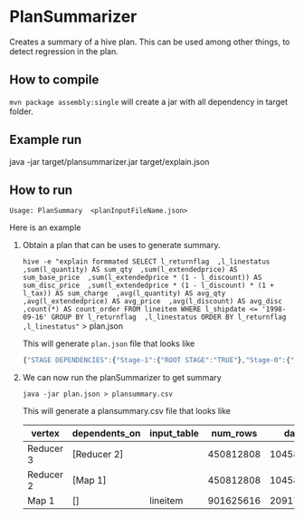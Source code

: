 # PlanSummarizer

Creates a summary of a hive plan. This can be used among other things, to detect regression in the plan.

## How to compile

``mvn package assembly:single`` will create a jar with all dependency in target folder.

## Example run

java -jar target/plansummarizer.jar target/explain.json

## How to run

``Usage: PlanSummary  <planInputFileName.json>``

Here is an example

1. Obtain a plan that can be uses to generate summary.

    ``hive -e "explain formmated SELECT l_returnflag  ,l_linestatus  ,sum(l_quantity) AS sum_qty  ,sum(l_extendedprice) AS sum_base_price  ,sum(l_extendedprice * (1 - l_discount)) AS sum_disc_price  ,sum(l_extendedprice * (1 - l_discount) * (1 + l_tax)) AS sum_charge  ,avg(l_quantity) AS avg_qty  ,avg(l_extendedprice) AS avg_price  ,avg(l_discount) AS avg_disc  ,count(*) AS count_order FROM lineitem WHERE l_shipdate <= '1998-09-16' GROUP BY l_returnflag  ,l_linestatus ORDER BY l_returnflag  ,l_linestatus"`` > plan.json 
    
    This will generate ``plan.json`` file that looks like 
    
    ```javascript
    {"STAGE DEPENDENCIES":{"Stage-1":{"ROOT STAGE":"TRUE"},"Stage-0":{"DEPENDENT STAGES":"Stage-1"}},"STAGE PLANS":{"Stage-1":{"Tez":{"Vertices:":{"Reducer 3":{"Reduce Operator Tree:":{"Select Operator":{"Statistics:":"Num rows: 450812808 Data size: 104588713421 Basic stats: COMPLETE Column stats: NONE","children":{"File Output Operator":{"compressed:":"false","Statistics:":"Num rows: 450812808 Data size: 104588713421 Basic stats: COMPLETE Column stats: NONE","table:":{"input format:":"org.apache.hadoop.mapred.TextInputFormat","output format:":"org.apache.hadoop.hive.ql.io.HiveIgnoreKeyTextOutputFormat","serde:":"org.apache.hadoop.hive.serde2.lazy.LazySimpleSerDe"}}},"outputColumnNames:":["_col0","_col1","_col2","_col3","_col4","_col5","_col6","_col7","_col8","_col9"],"expressions:":"KEY.reducesinkkey0 (type: string), KEY.reducesinkkey1 (type: string), VALUE._col0 (type: double), VALUE._col1 (type: double), VALUE._col2 (type: double), VALUE._col3 (type: double), VALUE._col4 (type: double), VALUE._col5 (type: double), VALUE._col6 (type: double), VALUE._col7 (type: bigint)"}}},"Reducer 2":{"Reduce Operator Tree:":{"Group By Operator":{"aggregations:":["sum(VALUE._col0)","sum(VALUE._col1)","sum(VALUE._col2)","sum(VALUE._col3)","avg(VALUE._col4)","avg(VALUE._col5)","avg(VALUE._col6)","count(VALUE._col7)"],"mode:":"mergepartial","Statistics:":"Num rows: 450812808 Data size: 104588713421 Basic stats: COMPLETE Column stats: NONE","keys:":"KEY._col0 (type: string), KEY._col1 (type: string)","children":{"Reduce Output Operator":{"value expressions:":"_col2 (type: double), _col3 (type: double), _col4 (type: double), _col5 (type: double), _col6 (type: double), _col7 (type: double), _col8 (type: double), _col9 (type: bigint)","sort order:":"++","Statistics:":"Num rows: 450812808 Data size: 104588713421 Basic stats: COMPLETE Column stats: NONE","key expressions:":"_col0 (type: string), _col1 (type: string)"}},"outputColumnNames:":["_col0","_col1","_col2","_col3","_col4","_col5","_col6","_col7","_col8","_col9"]}}},"Map 1":{"Execution mode:":"vectorized","Map Operator Tree:":[{"TableScan":{"alias:":"lineitem","Statistics:":"Num rows: 901625616 Data size: 209177426842 Basic stats: COMPLETE Column stats: NONE","filterExpr:":"(l_shipdate <= '1998-09-16') (type: boolean)","children":{"Select Operator":{"Statistics:":"Num rows: 901625616 Data size: 209177426842 Basic stats: COMPLETE Column stats: NONE","children":{"Group By Operator":{"aggregations:":["sum(l_quantity)","sum(l_extendedprice)","sum((l_extendedprice * (1 - l_discount)))","sum(((l_extendedprice * (1 - l_discount)) * (1 + l_tax)))","avg(l_quantity)","avg(l_extendedprice)","avg(l_discount)","count()"],"mode:":"hash","Statistics:":"Num rows: 901625616 Data size: 209177426842 Basic stats: COMPLETE Column stats: NONE","keys:":"l_returnflag (type: string), l_linestatus (type: string)","children":{"Reduce Output Operator":{"value expressions:":"_col2 (type: double), _col3 (type: double), _col4 (type: double), _col5 (type: double), _col6 (type: struct<count:bigint,sum:double,input:double>), _col7 (type: struct<count:bigint,sum:double,input:double>), _col8 (type: struct<count:bigint,sum:double,input:double>), _col9 (type: bigint)","sort order:":"++","Statistics:":"Num rows: 901625616 Data size: 209177426842 Basic stats: COMPLETE Column stats: NONE","Map-reduce partition columns:":"_col0 (type: string), _col1 (type: string)","key expressions:":"_col0 (type: string), _col1 (type: string)"}},"outputColumnNames:":["_col0","_col1","_col2","_col3","_col4","_col5","_col6","_col7","_col8","_col9"]}},"outputColumnNames:":["l_returnflag","l_linestatus","l_quantity","l_extendedprice","l_discount","l_tax"],"expressions:":"l_returnflag (type: string), l_linestatus (type: string), l_quantity (type: double), l_extendedprice (type: double), l_discount (type: double), l_tax (type: double)"}}}}]}},"DagId:":"root_20161107202436_b97f2221-00ee-4335-a495-847454b3ec60:1","Edges:":{"Reducer 3":{"parent":"Reducer 2","type":"SIMPLE_EDGE"},"Reducer 2":{"parent":"Map 1","type":"SIMPLE_EDGE"}},"DagName:":""}},"Stage-0":{"Fetch Operator":{"Processor Tree:":{"ListSink":{}},"limit:":"-1"}}}}
    ```

2. We can now run the planSummarizer to get summary

    ``java -jar plan.json > plansummary.csv``
    
    This will generate a plansummary.csv file that looks like 
    
    | vertex    | dependents_on      | input_table | num_rows  | data_size    | basic_stats | column_stats | 
    |-----------|--------------------|-------------|-----------|--------------|-------------|--------------| 
    | Reducer 3 | [Reducer 2]        |             | 450812808 | 104588713421 | COMPLETE    | NONE         | 
    | Reducer 2 | [Map 1]            |             | 450812808 | 104588713421 | COMPLETE    | NONE         | 
    | Map 1     | []                 | lineitem    | 901625616 | 209177426842 | COMPLETE    | NONE         | 
